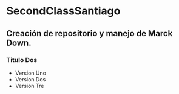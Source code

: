 # SecondClassSantiago
## Creación de repositorio y manejo de Marck Down.
### Titulo Dos
- Version Uno
- Version Dos
- Version Tre
